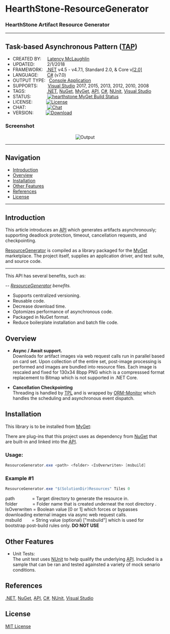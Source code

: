 # HearthStone-ResourceGenerator

### HearthStone Artifact Resource Generator

---

## Task-based Asynchronous Pattern ([TAP])

* CREATED BY: &nbsp;&nbsp;&nbsp;&nbsp;[Latency McLaughlin]
* UPDATED: &nbsp;&nbsp;&nbsp;&nbsp;&nbsp;&nbsp;&nbsp;&nbsp;&nbsp;2/1/2018
* FRAMEWORK: &nbsp;&nbsp;[.NET] v4.5 - v4.7.1, Standard 2.0, & Core v[[2.0]](https://www.microsoft.com/net/download/windows)
* LANGUAGE: &nbsp;&nbsp;&nbsp;&nbsp;&nbsp;&nbsp;[C#] (v7.0)
* OUTPUT TYPE: &nbsp;&nbsp;[Console Application]
* SUPPORTS: &nbsp;&nbsp;&nbsp;&nbsp;&nbsp;&nbsp;&nbsp;[Visual Studio] 2017, 2015, 2013, 2012, 2010, 2008
* TAGS: &nbsp;&nbsp;&nbsp;&nbsp;&nbsp;&nbsp;&nbsp;&nbsp;&nbsp;&nbsp;&nbsp;&nbsp;&nbsp;&nbsp;&nbsp;&nbsp;[.NET], [NuGet], [MyGet], [API], [C#], [NUnit], [Visual Studio]
* STATUS: &nbsp;&nbsp;&nbsp;&nbsp;&nbsp;&nbsp;&nbsp;&nbsp;&nbsp;&nbsp;&nbsp;&nbsp;[![hearthstone MyGet Build Status](https://www.myget.org/BuildSource/Badge/hearthstone?identifier=1f42bc57-a3a3-47ed-8ea2-ad8287333101)](https://www.myget.org/)
* LICENSE: &nbsp;&nbsp;&nbsp;&nbsp;&nbsp;&nbsp;&nbsp;&nbsp;&nbsp;&nbsp;[![License](https://img.shields.io/badge/HearthStone-License-yellowgreen.svg?style=plastic)](https://github.com/Latency/HearthStone-ResourceGenerator/blob/master/LICENSE)
* CHAT: &nbsp;&nbsp;&nbsp;&nbsp;&nbsp;&nbsp;&nbsp;&nbsp;&nbsp;&nbsp;&nbsp;&nbsp;&nbsp;&nbsp;&nbsp;&nbsp;[![Chat](https://img.shields.io/badge/gitter-join%20chat-lightgrey.svg?style=plastic)](https://gitter.im/HearthSim/Hearthstone-Deck-Tracker?utm_source=badge&utm_medium=badge&utm_campaign=pr-badge&utm_content=badge)
* VERSION: &nbsp;&nbsp;&nbsp;&nbsp;&nbsp;&nbsp;&nbsp;&nbsp;&nbsp;[![Download](https://img.shields.io/myget/hearthstone/v/HearthStone.ResourceGenerator.svg?style=plastic)](https://www.myget.org/F/hearthstone/api/v2/package/HearthStone.ResourceGenerator/2.0.0)

### Screenshot

<p align="center">
 <img src="https://github.com/Latency/ResourceGenerator/blob/master//Output.png?raw=true" alt="Output">
</p>

<hr>

## Navigation
* <a href="#introduction">Introduction</a>
* <a href="#overview">Overview</a>
* <a href="#installation">Installation</a>
* <a href="#other">Other Features</a>
* <a href="#references">References</a>
* <a href="#license">License</a>

<hr>

<h2><a name="introduction">Introduction</a></h2>

This article introduces an [API] which generates artifacts asynchronously; supporting deadlock protection, timeout, cancellation requests, and checkpointing.

[ResourceGenerator] is compiled as a library packaged for the [MyGet] marketplace.  The project itself, supplies an application driver, and test suite, and source code.

---

This API has several benefits, such as:

-- *[ResourceGenerator] benefits.*
* Supports centralized versioning.
* Reusable code.
* Decrease download time.
* Optomizes performance of asynchronous code.
* Packaged in NuGet format.
* Reduce boilerplate installation and batch file code.

<h2><a name="overview">Overview</a></h2>

* <b>Async / Await support.</b><br>
 Downloads for artifact images via web request calls run in parallel based on card set.  Upon collection of the entire set, post-image processing is performed and images are bundled into resource files.  Each image is rescaled and fixed for 130x34 8bpp PNG which is a compresssed format replacement to Bitmap which is not supported in .NET Core.

* <b>Cancellation Checkpointing</b><br>
 Threading is handled by [TPL] and is wrapped by [ORM-Monitor] which handles the scheduling and asynchronous event dispatch.

<h2><a name="installation">Installation</a></h2>

This library is to be installed from [MyGet]:

There are plug-ins that this project uses as dependency from [NuGet] that are built-in and linked into the [API].

### Usage:
```csharp
ResourceGenerator.exe <path> <folder> <IsOverwriten> [msbuild]
```

### Example #1
```csharp
ResourceGenerator.exe "$(SolutionDir)Resources" Tiles 0
```

path &nbsp;&nbsp;&nbsp;&nbsp;&nbsp;&nbsp;&nbsp;&nbsp;&nbsp;&nbsp;&nbsp;&nbsp;&nbsp;= Target directory to generate the resource in.<br>
folder &nbsp;&nbsp;&nbsp;&nbsp;&nbsp;&nbsp;&nbsp;&nbsp;&nbsp;&nbsp;&nbsp;= Folder name that is created underneat the root directory <Path>.<br>
IsOverwriten = Boolean value [0 or 1] which forces or bypasses downloading external images via async web request calls.<br>
msbuild &nbsp;&nbsp;&nbsp;&nbsp;&nbsp;&nbsp;&nbsp;= String value (optional) ["msbuild"] which is used for bootstrap post-build rules only.  **DO NOT USE**<br>

<h2><a name="other">Other Features</a></h2>

- Unit Tests:<br>
  The unit test uses [NUnit] to help qualify the underlying [API].   Included is a sample that can be ran and tested againsted a variety of mock senario conditions.

<h2><a name="references">References</a></h2>

 [.NET], [NuGet], [API], [C#], [NUnit], [Visual Studio]

<h2><a name="license">License</a></h2>

[MIT License]


[//]: # (These are reference links used in the body of this note and get stripped out when the markdown processor does its job.)

   [.NET]: <https://en.wikipedia.org/wiki/.NET_Framework/>
   [Console Application]: <https://en.wikipedia.org/wiki/Console_application>
   [API]: <https://en.wikipedia.org/wiki/Application_programming_interface>
   [C#]: <https://en.wikipedia.org/wiki/C_Sharp_(programming_language)>
   [DLL]: <https://en.wikipedia.org/wiki/Dynamic-link_library>
   [Latency McLaughlin]: <https://www.linkedin.com/in/Latency/>
   [MIT License]: <http://choosealicense.com/licenses/mit/>
   [MyGet]: <https://www.myget.org/features>
   [NuGet]: <https://www.nuget.org/>
   [NUnit]: <https://en.wikipedia.org/wiki/NUnit>
   [ORM-Monitor]: <https://github.com/Latency/ORM-Monitor/>
   [ResourceGenerator]: <https://github.com/Latency/ResourceGenerator/>
   [TAP]: <https://msdn.microsoft.com/en-us/library/hh873175(v=vs.110).aspx>
   [TPL]: <https://msdn.microsoft.com/en-us/library/dd460717(v=vs.110).aspx>
   [Visual Studio]: <https://en.wikipedia.org/wiki/Microsoft_Visual_Studio/>